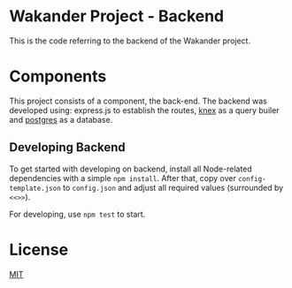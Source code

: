 <h1>Wakander Project - Backend</h1>

This is the code referring to the backend of the <bold>Wakander</bold> project.

# Components

This project consists of a component, the back-end. The backend was developed using: express.js to establish the routes, [knex](http://knexjs.org/) as a query builer and [postgres](https://www.postgresql.org/) as a database.

## Developing Backend

To get started with developing on backend, install all Node-related dependencies with a simple `npm install`. After that, copy over `config-template.json` to `config.json` and adjust all required values (surrounded by `<<>>`).

For developing, use `npm test` to start.

# License

[MIT](http://opensource.org/licenses/MIT)
